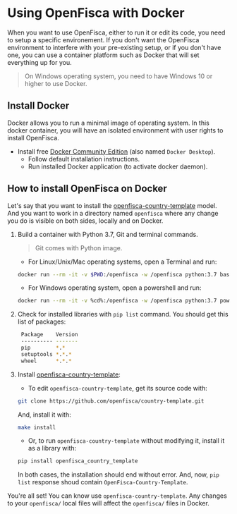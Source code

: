 # Using OpenFisca with Docker

When you want to use OpenFisca, either to run it or edit its code, you need to setup a specific environement.
If you don't want the OpenFisca environment to interfere with your pre-existing setup, or if you don't have one, you can use a container platform such as Docker that will set everything up for you.

> On Windows operating system, you need to have Windows 10 or higher to use Docker.

## Install Docker

Docker allows you to run a minimal image of operating system.
In this docker container, you will have an isolated environment with user rights to install OpenFisca.

* Install free [Docker Community Edition](https://docs.docker.com/install/) (also named `Docker Desktop`).
  * Follow default installation instructions.
  * Run installed Docker application (to activate docker daemon). 

## How to install OpenFisca on Docker

Let's say that you want to install the [openfisca-country-template](https://github.com/openfisca/country-template) model. And you want to work in a directory named `openfisca` where any change you do is visible on both sides, locally and on Docker.



1. Build a container with Python 3.7, Git and terminal commands.
   > Git comes with Python image.

   * For Linux/Unix/Mac operating systems, open a Terminal and run:
    ```sh
    docker run --rm -it -v $PWD:/openfisca -w /openfisca python:3.7 bash
    ```

   * For Windows operating system, open a powershell and run:
    ```sh
    docker run --rm -it -v %cd%:/openfisca -w /openfisca python:3.7 powershell
    ``` 

2. Check for installed libraries with `pip list` command.
   You should get this list of packages:
   ```sh
    Package    Version
    ---------- -------
    pip        *.*   
    setuptools *.*.* 
    wheel      *.*.* 
   ```

3. Install [openfisca-country-template](https://github.com/openfisca/country-template):
   
   * To edit `openfisca-country-template`, get its source code with:
   ```sh
   git clone https://github.com/openfisca/country-template.git
   ```
   And, install it with:
   ```sh
   make install
   ``` 

   * Or, to run `openfisca-country-template` without modifying it, install it as a library with:
   ```sh
   pip install openfisca_country_template
   ```

   In both cases, the installation should end without error.
   And, now, `pip list` response shoud contain `OpenFisca-Country-Template`.


You're all set! You can know use `openfisca-country-template`.
Any changes to your `openfisca/` local files will affect the `openfisca/` files in Docker.
